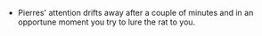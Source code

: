 - Pierres' attention drifts away after a couple of minutes and in an opportune moment you try to lure the rat to you.
